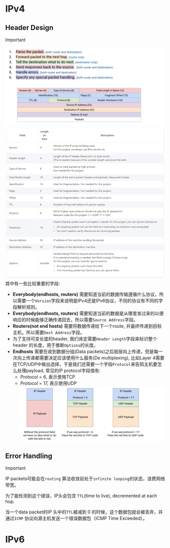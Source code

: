 # IPv4
## Header Design
> [!important]
> ![](IP.assets/image-20240912220416660.png)![](IP.assets/3f36f888cd1e0b496e4d5318020053f5_MD5.jpeg)
> 其中有一些比较重要的字段:
> - **Everybody(endhosts, routers)** 需要知道当前的数据传输遵循什么协议，所以需要一个`Version`字段来说明是IPv4还是IPv6协议，不同的协议有不同的字段解析规则。
> - **Everybody(endhosts, routers)** 需要知道当前的数据是从哪里发过来的以便响应的时候能够正确传递回去，所以需要`Source Address`字段。
> - **Routers(not end hosts)** 需要将数据传递给下一个route, 并最终传递到目标主机，所以需要`Dest Address`字段。
> - 为了支持可变长度的header, 我们肯定需要`Header Length`字段来标识整个header 的长度，用于推断`Options`的长度。
> - **Endhosts** 需要在收到数据分组(Data packets)之后层层向上传递，但是每一次向上传递都需要决定应该使用什么服务(De multiplexing), 比如Layer 4需要在TCP/UDP中做出选择，于是我们还需要一个字段`Protocol`来告知主机要怎么处理payload, 常见的IP protocol字段值有:
> 	- Protocol = 6, 表示使用TCP
> 	- Protocol = 17, 表示使用UDP
> 	![](IP.assets/image-20240913113416396.png)



## Error Handling
> [!important]
> IP packets可能会在`routing` 算法收敛前处于`infinite looping`的状态，浪费网络带宽。
> 
> 为了能检测到这个错误，IP头会包含 `TTL`(time to live), decremented at each hop. 
> 
> 当一个data packet的IP 头中的`TTL`被减到 0 的时候，这个数据包就会被丢弃，并通过`ICMP` 协议向源主机发送一个错误数据包（ICMP Time Exceeded）。








# IPv6
